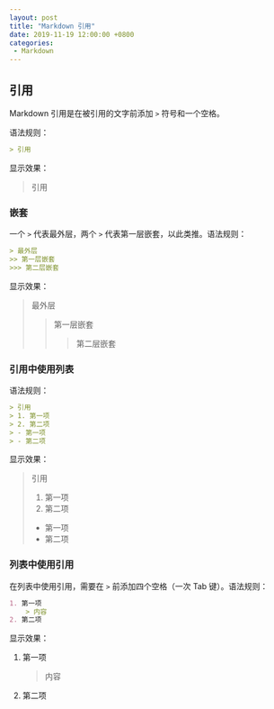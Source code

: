 ```yaml
---
layout: post
title: "Markdown 引用"
date: 2019-11-19 12:00:00 +0800
categories: 
 - Markdown
---
```


## 引用

Markdown 引用是在被引用的文字前添加 `>` 符号和一个空格。

<!-- more -->

语法规则：
```markdown
> 引用
```
显示效果：

> 引用

### 嵌套

一个 `>` 代表最外层，两个 `>` 代表第一层嵌套，以此类推。语法规则：
```markdown
> 最外层
>> 第一层嵌套
>>> 第二层嵌套
```
显示效果：

> 最外层
>> 第一层嵌套
>>> 第二层嵌套

### 引用中使用列表

语法规则：
```markdown
> 引用
> 1. 第一项
> 2. 第二项
> - 第一项
> - 第二项
```
显示效果：

> 引用
> 1. 第一项
> 2. 第二项
> - 第一项
> - 第二项

### 列表中使用引用

在列表中使用引用，需要在 `>` 前添加四个空格（一次 Tab 键）。语法规则：
```markdown
1. 第一项
    > 内容
2. 第二项
```
显示效果：

1. 第一项
    > 内容
2. 第二项
